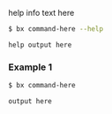 help info text here
```sh
$ bx command-here --help
```
```
help output here
```
### Example 1
```sh
$ bx command-here
```
```js
output here
```